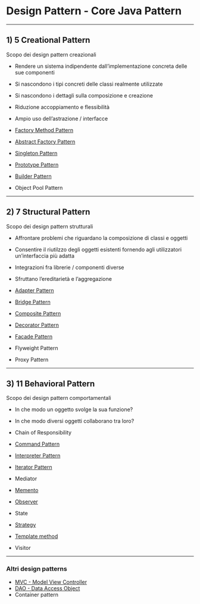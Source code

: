 # Design Pattern - Core Java Pattern

---

## 1) 5 Creational Pattern

Scopo dei design pattern creazionali
* Rendere un sistema indipendente
dall’implementazione concreta delle sue componenti
* Si nascondono i tipi concreti delle classi realmente
utilizzate
* Si nascondono i dettagli sulla composizione e creazione
* Riduzione accoppiamento e flessibilità
* Ampio uso dell’astrazione / interfacce

* [Factory Method Pattern](https://github.com/maboglia/CorsoJava/blob/master/appunti/035_factory_pattern.md)
* [Abstract Factory Pattern](https://it.wikipedia.org/wiki/Abstract_factory)
* [Singleton Pattern](https://github.com/maboglia/CorsoJava/blob/master/appunti/033_singleton_pattern.md)
* [Prototype Pattern](https://it.wikipedia.org/wiki/Prototype_pattern)
* [Builder Pattern](https://it.wikipedia.org/wiki/Builder)
* Object Pool Pattern

---

## 2) 7 Structural Pattern

Scopo dei design pattern strutturali
* Affrontare problemi che riguardano la composizione
di classi e oggetti
* Consentire il riutilzzo degli oggetti esistenti fornendo
agli utilizzatori un’interfaccia più adatta
* Integrazioni fra librerie / componenti diverse
* Sfruttano l’ereditarietà e l’aggregazione

* [Adapter Pattern](https://it.wikipedia.org/wiki/Adapter_pattern)
* [Bridge Pattern](https://it.wikipedia.org/wiki/Bridge_pattern)
* [Composite Pattern](https://it.wikipedia.org/wiki/Composite)
* [Decorator Pattern](https://github.com/maboglia/CorsoJava/blob/master/appunti/034_decorator_pattern.md)
* [Facade Pattern](https://it.wikipedia.org/wiki/Fa%C3%A7ade_pattern)
* Flyweight Pattern
* Proxy Pattern

---

## 3) 11 Behavioral Pattern

Scopo dei design pattern comportamentali
* In che modo un oggetto svolge la sua funzione?
* In che modo diversi oggetti collaborano tra loro?

* Chain of Responsibility
* [Command Pattern](https://it.wikipedia.org/wiki/Command_pattern)
* [Interpreter Pattern](https://it.wikipedia.org/wiki/Interpreter_pattern)
* [Iterator Pattern](https://it.wikipedia.org/wiki/Iterator_pattern)
* Mediator
* [Memento](https://it.wikipedia.org/wiki/Memento_pattern)
* [Observer](https://it.wikipedia.org/wiki/Observer_pattern)
* State
* [Strategy](https://it.wikipedia.org/wiki/Strategy_pattern)
* [Template method](https://it.wikipedia.org/wiki/Template_method)
* Visitor
---

### Altri design patterns

* [MVC - Model View Controller](https://it.wikipedia.org/wiki/Model-view-controller)
* [DAO - Data Access Object](https://github.com/maboglia/CorsoJava/blob/master/appunti/036_dao_pattern.md)
* Container pattern
